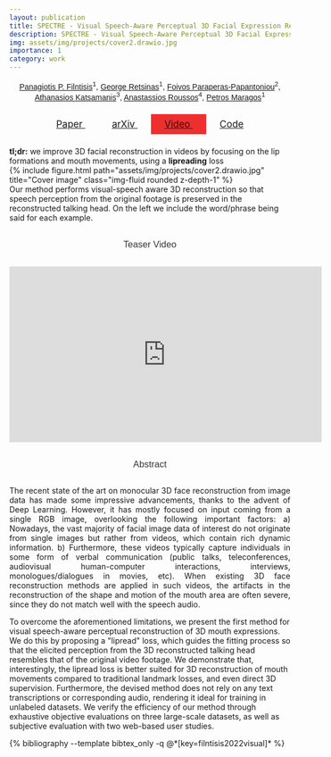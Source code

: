 ```yaml
---
layout: publication
title: SPECTRE - Visual Speech-Aware Perceptual 3D Facial Expression Reconstruction from Videos
description: SPECTRE - Visual Speech-Aware Perceptual 3D Facial Expression Reconstruction from Videos
img: assets/img/projects/cover2.drawio.jpg
importance: 1
category: work
---
```

<style type="text/css">
  .post-title {
    text-align: center;
    font-family: "Google Sans", sans-serif;
    color: #363636;
    font-size: 2rem;
    font-weight: 400;
    line-height: 1.125;
  }
  .publication-authors
  {
    margin-top: 15px;
    text-align: center;
    font-family: "Google Sans", sans-serif;
  }
  h3 {
    font-family: "Google Sans", sans-serif;
    color: #363636;
    font-weight: 400;
    line-height: 1.125;
    text-align: center;
    margin-top: 30px;
    margin-bottom: 30px;
  }
  .btn {
    /*color: white;*/
    padding: .5rem 1.5rem;
    text-transform: none;
    font-size: 17px;
  }
  .btn span {
    /*color:white;*/
  }

  .btn:hover {
    text-decoration: underline;
  }

  .btn.btn-youtube {
    /*background: #FF3636 !important;*/
  }

  .publication-icons {
    margin-top: 30px;
    margin-bottom: 30px;
  }

  .abstract {
    text-align: justify;
  }

</style>

<div class="publication-authors">
  <span class="author-block">
    <a href="https://filby89.github.io">Panagiotis P. Filntisis</a><sup>1</sup>,</span>
  <span class="author-block">
    <a href="https://georgeretsi.github.io">George Retsinas</a><sup>1</sup>,</span>
  <span class="author-block">
    <a href="https://scholar.google.com/citations?user=PngS31QAAAAJ">Foivos Paraperas-Papantoniou</a><sup>2</sup>,
  </span>
  <span class="author-block">
    <a href="https://www.ilsp.gr/en/members/katsamanis-athanasios-nassos/">Athanasios Katsamanis</a><sup>3</sup>,
  </span>
  <span class="author-block">
    <a href="https://users.ics.forth.gr/~troussos/">Anastassios Roussos</a><sup>4</sup>,
  </span>
  <span class="author-block">
    <a href="https://robotics.ntua.gr/members/maragos/">Petros Maragos</a><sup>1</sup>
  </span>
</div>

<div class="row publication-icons">
  <div class="col-sm" align=center>
        <!-- PDF Link. -->
        <!-- Video Link. -->
        <a class="btn btn-dark btn-rounded" href="https://arxiv.org/pdf/2207.11094" role="button">
          <i class="fa fa-file-pdf"></i>
          Paper
        </a>
        <a class="btn btn-dark" href="https://arxiv.org/abs/2207.11094" role="button">
          <i class="ai ai-arxiv"></i>
          arXiv
        </a>
        <!-- Video Link. -->
        <a class="btn btn-dark btn-youtube" style="background-color: #ed302f; !important" href="https://youtu.be/P1kqrxWNizI" role="button">
          <i class="fab fa-youtube"></i>
          Video
        </a>
        <!-- Code Link. -->
        <!-- Github -->
        <a class="btn btn-dark" href="https://github.com/filby89/spectre" role="button">
          <i class="fab fa-github"></i>
          Code
        </a>
  </div>
</div>

<div class="alert alert-info">
<b>tl;dr:</b> we improve 3D facial reconstruction in videos by focusing on the lip formations and mouth movements, using a <b>lipreading</b> loss
</div>

<div class="row">
    <div class="col-sm">
        {% include figure.html path="assets/img/projects/cover2.drawio.jpg" title="Cover image" class="img-fluid rounded z-depth-1" %}
    </div>
</div>
<div class="caption">
    Our method performs visual-speech aware 3D reconstruction so that speech perception from the original footage is preserved in the reconstructed talking head. On the left we include the word/phrase being said for each example.
</div>


<div class="row">
  <div class="col-sm">
    <h3>Teaser Video</h3>
  </div>
</div>

<div class="row justify-content-sm-center" align="center">
    <div class="col-sm">
<iframe width="560" height="315" src="https://www.youtube.com/embed/P1kqrxWNizI" title="YouTube video player" frameborder="0" allow="accelerometer; autoplay; clipboard-write; encrypted-media; gyroscope; picture-in-picture" allowfullscreen></iframe>
    </div>
</div>




<div class="row">
  <div class="col-sm">
    <h3>Abstract</h3>
  </div>
</div>

<p class="abstract">
The recent state of the art on monocular 3D face reconstruction from image data has made some impressive advancements, thanks to the advent of Deep Learning. However, it has mostly focused on input coming from a single RGB image, overlooking the following important factors: 
a) Nowadays, the vast majority of facial image data of interest do not originate from single images but rather from videos, which contain rich dynamic information. b) Furthermore, these videos typically capture individuals in some form of verbal communication (public talks, teleconferences, audiovisual human-computer interactions, interviews, monologues/dialogues in movies, etc). 
When existing 3D face reconstruction methods are applied in such videos, the artifacts in the reconstruction of the shape and motion of the mouth area are often severe, since they do not match well with the speech audio. 

To overcome the aforementioned limitations, we present the first method for visual speech-aware perceptual reconstruction of 3D mouth expressions. We do this by proposing a "lipread" loss, which guides the fitting process so that the elicited perception from the 3D reconstructed talking head resembles that of the original video footage. We demonstrate that, interestingly, the lipread loss is better suited for 3D reconstruction of mouth movements compared to traditional landmark losses, and even direct 3D supervision.  Furthermore, the devised method does not rely on any text transcriptions or corresponding audio, rendering it ideal for training in unlabeled datasets. We verify the efficiency of our method through exhaustive objective evaluations on three large-scale datasets, as well as subjective evaluation with two web-based user studies.
</p>


<!-- <h3> Bibtex </h3> -->

<div class="publications">
{% bibliography --template bibtex_only -q @*[key=filntisis2022visual]* %}
</div>